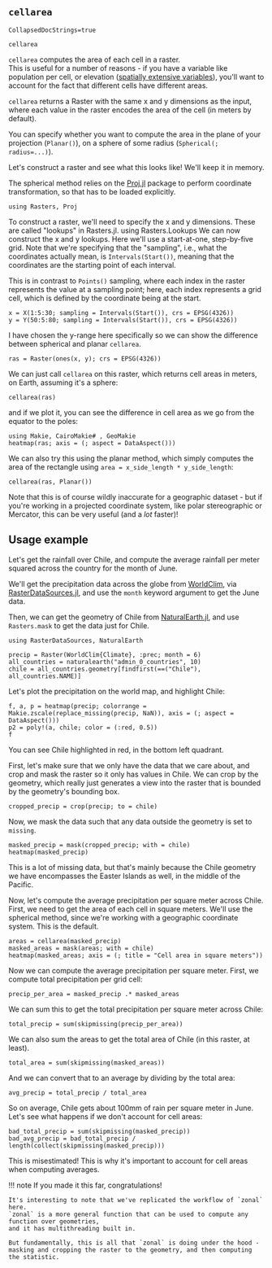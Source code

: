 ## `cellarea`

```@meta
CollapsedDocStrings=true
```

```@docs; canonical=false
cellarea
```

`cellarea` computes the area of each cell in a raster.  
This is useful for a number of reasons - if you have a variable like 
population per cell, or elevation ([spatially extensive variables](https://r-spatial.org/book/05-Attributes.html#sec-extensiveintensive)),
you'll want to account for the fact that different cells have different areas.

`cellarea` returns a Raster with the same x and y dimensions as the input, 
where each value in the raster encodes the area of the cell (in meters by default).

You can specify whether you want to compute the area in the plane of your projection 
(`Planar()`), on a sphere of some radius (`Spherical(; radius=...)`).
<!-- or on an ellipsoid 
(`Geodetic()`), using the first argument.-->

Let's construct a raster and see what this looks like!  We'll keep it in memory.

The spherical <!-- and geodetic --> method relies on the [Proj.jl](https://github.com/JuliaGeo/Proj.jl) package to perform coordinate transformation, so that has to be loaded explicitly.

````@example cella
using Rasters, Proj
````

To construct a raster, we'll need to specify the x and y dimensions.  These are called "lookups" in Rasters.jl.
using Rasters.Lookups
We can now construct the x and y lookups.  Here we'll use a start-at-one, step-by-five grid.
Note that we're specifying that the "sampling", i.e., what the coordinates actually mean, 
is `Intervals(Start())`, meaning that the coordinates are the starting point of each interval.

This is in contrast to `Points()` sampling, where each index in the raster represents the value at a sampling point;
here, each index represents a grid cell, which is defined by the coordinate being at the start.

````@example cella
x = X(1:5:30; sampling = Intervals(Start()), crs = EPSG(4326))
y = Y(50:5:80; sampling = Intervals(Start()), crs = EPSG(4326))
````

I have chosen the y-range here specifically so we can show the difference between spherical and planar `cellarea`.

````@example cella
ras = Raster(ones(x, y); crs = EPSG(4326))
````

We can just call `cellarea` on this raster, which returns cell areas in meters, on Earth, assuming it's a sphere:

````@example cella
cellarea(ras)
````

and if we plot it, you can see the difference in cell area as we go from the equator to the poles:

````@example cella
using Makie, CairoMakie# , GeoMakie
heatmap(ras; axis = (; aspect = DataAspect()))
````

We can also try this using the planar method, which simply computes the area of the rectangle using `area = x_side_length * y_side_length`:

````@example cella
cellarea(ras, Planar())
````

Note that this is of course wildly inaccurate for a geographic dataset - but if you're working in a projected coordinate system, like polar stereographic or Mercator, this can be very useful (and a _lot_ faster)!


## Usage example
Let's get the rainfall over Chile, and compute the average rainfall per meter squared across the country for the month of June.

We'll get the precipitation data across the globe from [WorldClim](https://www.worldclim.org/data/index.html), via [RasterDataSources.jl](https://github.com/EcoJulia/RasterDataSources.jl), and use the `month` keyword argument to get the June data.

Then, we can get the geometry of Chile from [NaturalEarth.jl](https://github.com/JuliaGeo/NaturalEarth.jl), and use `Rasters.mask` to get the data just for Chile.

````@example cella
using RasterDataSources, NaturalEarth

precip = Raster(WorldClim{Climate}, :prec; month = 6)
all_countries = naturalearth("admin_0_countries", 10)
chile = all_countries.geometry[findfirst(==("Chile"), all_countries.NAME)]
````

Let's plot the precipitation on the world map, and highlight Chile:

````@example cella
f, a, p = heatmap(precip; colorrange = Makie.zscale(replace_missing(precip, NaN)), axis = (; aspect = DataAspect()))
p2 = poly!(a, chile; color = (:red, 0.5))
f
````

You can see Chile highlighted in red, in the bottom left quadrant.

First, let's make sure that we only have the data that we care about, and crop and mask the raster so it only has values in Chile.
We can crop by the geometry, which really just generates a view into the raster that is bounded by the geometry's bounding box.

````@example cella
cropped_precip = crop(precip; to = chile)
````

Now, we mask the data such that any data outside the geometry is set to `missing`.
````@example cella
masked_precip = mask(cropped_precip; with = chile)
heatmap(masked_precip)
````

This is a lot of missing data, but that's mainly because the Chile geometry we have encompasses the Easter Islands as well, in the middle of the Pacific.

Now, let's compute the average precipitation per square meter across Chile.
First, we need to get the area of each cell in square meters.  We'll use the spherical method, since we're working with a geographic coordinate system.  This is the default.

````@example cella
areas = cellarea(masked_precip)
masked_areas = mask(areas; with = chile)
heatmap(masked_areas; axis = (; title = "Cell area in square meters"))
````

Now we can compute the average precipitation per square meter.  First, we compute total precipitation per grid cell:

````@example cella
precip_per_area = masked_precip .* masked_areas
````

We can sum this to get the total precipitation per square meter across Chile:

````@example cella
total_precip = sum(skipmissing(precip_per_area))
````

We can also sum the areas to get the total area of Chile (in this raster, at least).

````@example cella
total_area = sum(skipmissing(masked_areas))
````

And we can convert that to an average by dividing by the total area:

````@example cella
avg_precip = total_precip / total_area
````

So on average, Chile gets about 100mm of rain per square meter in June.
Let's see what happens if we don't account for cell areas:

````@example cella
bad_total_precip = sum(skipmissing(masked_precip))
bad_avg_precip = bad_total_precip / length(collect(skipmissing(masked_precip)))
````

This is misestimated!  This is why it's important to account for cell areas when computing averages.


!!! note
    If you made it this far, congratulations!  

    It's interesting to note that we've replicated the workflow of `zonal` here.  
    `zonal` is a more general function that can be used to compute any function over geometries, 
    and it has multithreading built in.  
    
    But fundamentally, this is all that `zonal` is doing under the hood - 
    masking and cropping the raster to the geometry, and then computing the statistic.
